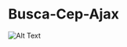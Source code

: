 # Busca-Cep-Ajax

![Alt Text](https://1.bp.blogspot.com/-Es-1eHq8Ur8/XdVw_Lku7-I/AAAAAAAACiU/meKGFUdi98wdn7tqYvO-XIYiJzaxyjnjQCLcBGAsYHQ/s320/buscaCepAjax.png)
